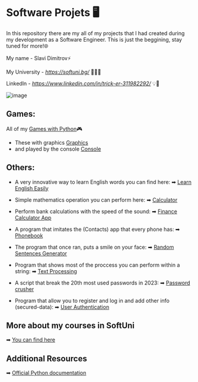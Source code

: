 # Software Projets 🖥️
In this repository there are my all of my projects that I had created during my development as a Software Engineer.
This is just the beggining, stay tuned for more!🌐

My name - Slavi Dimitrov⚡

My University - *https://softuni.bg/* 🧑🏻‍🎓

Linkedln - *https://www.linkedin.com/in/trick-er-311982292/* 💡🧠

![image](https://user-images.githubusercontent.com/68993494/185683680-bcfefe65-88fb-4192-b0b2-ff9130c39487.png)

## Games:
All of my [Games with Python](https://github.com/sldimitrov/Projects/tree/main/GamesWithPython)🎮
* These with graphics [Graphics](https://github.com/sldimitrov/Projects/tree/main/GamesWithPython)
* and played by the console [Console](https://github.com/sldimitrov/Projects/tree/main/GamesWithPython)

## Others:
* A very innovative way to learn English words you can find here:
➡ [Learn English Easily](https://github.com/sldimitrov/Projects/tree/main/EnglishWordsScript)

* Simple mathematics operation you can perform here:
➡ [Calculator](https://github.com/sldimitrov/Projects/tree/main/Calculator)

* Perform bank calculations with the speed of the sound:
➡ [Finance Calculator App](https://github.com/sldimitrov/Projects/tree/main/FinanceCalculatorApp)

* A program that imitates the (Contacts) app that every phone has:
➡ [Phonebook](https://github.com/sldimitrov/Projects/tree/main/Phonebook)

* The program that once ran, puts a smile on your face:
➡ [Random Sentences Generator](https://github.com/sldimitrov/Projects/tree/main/RandomSentencesGenerator)

* Program that shows most of the proccess you can perform within a string:
➡ [Text Processing](https://github.com/sldimitrov/Projects/tree/main/TextProcessing)

* A script that break the 20th most used passwords in 2023:
➡ [Password crusher](https://github.com/sldimitrov/Projects/tree/main/UsedPassBreaker)

* Program that allow you to register and log in and add other info (secured-data):
➡ [User Authentication](https://github.com/sldimitrov/Projects/tree/main/UserAuthentication)

## More about my courses in SoftUni
➡ [You can find here](https://github.com/sldimitrov/SoftUniCourse/tree/main)

## Additional Resources

➡ [Official Python documentation](https://docs.python.org/3/)


